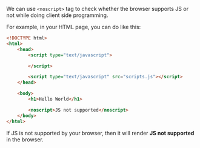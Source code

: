 We can use `<noscript>` tag to check whether the browser supports JS or not while doing client side programming.

For example, in your HTML page, you can do like this:

```html
<!DOCTYPE html>
<html>
	<head>
		<script type="text/javascript">

		</script>

		<script type="text/javascript" src="scripts.js"></script>
	</head>

	<body>
		<h1>Hello World</h1>

		<noscript>JS not supported</noscript>
	</body>
</html>
```

If JS is not supported by your browser, then it will render **JS not supported** in the browser.

